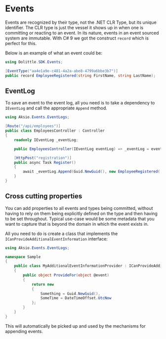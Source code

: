 # Events

Events are recognized by their type, not the .NET CLR Type, but its unique identifier.
The CLR type is just the vessel it shows up in when one is committing or reacting
to an event. In its nature, events in an event sourced system are immutable.
With C# 9 we got the construct `record` which is perfect for this.

Below is an example of what an event could be:

```csharp
using Dolittle.SDK.Events;

[EventType("aa4e1a9e-c481-4a2a-abe8-4799a6bbe3b7")]
public record EmployeeRegistered(string FirstName, string LastName);
```

## EventLog

To save an event to the event log, all you need is to take a dependency to `IEventLog`
and call the appropriate `Append` method.

```csharp
using Aksio.Events.EventLogs;

[Route("/api/employees")]
public class EmployeesController : Controller
{
    readonly IEventLog _eventLog;

    public EmployeesController(IEventLog eventLog) => _eventLog = eventLog;

    [HttpPost("registration")]
    public async Task Register()
    {
        await _eventLog.Append(Guid.NewGuid(), new EmployeeRegistered(..., ....));
    }
}
```

## Cross cutting properties

You can add properties to all events and types being committed, without having to rely on them
being explicitly defined on the type and then having to be set throughout.
Typical use-case would be some metadata that you want to capture that is beyond the domain
in which the event exists in.

All you need to do is create a class that implements the `ICanProvideAdditionalEventInformation`
interface:

```csharp
using Aksio.Events.EventLogs;

namespace Sample
{
    public class MyAdditionalEventInformationProvider : ICanProvideAdditionalEventInformation
    {
        public object ProvideFor(object @event)
        {
            return new
            {
                Something = Guid.NewGuid(),
                SomeTime = DateTimeOffset.UtcNow
            };
        }
    }
}
```

This will automatically be picked up and used by the mechanisms for appending events.
